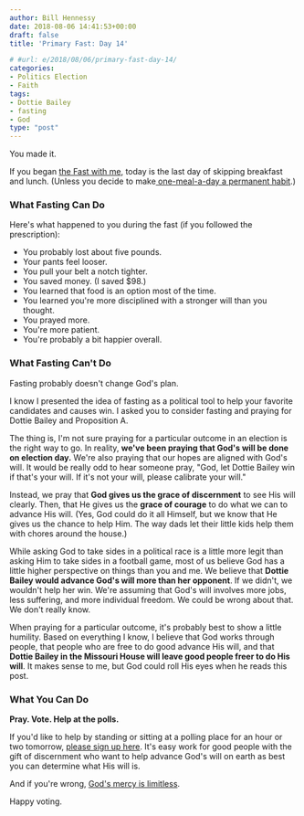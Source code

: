```yaml
---
author: Bill Hennessy
date: 2018-08-06 14:41:53+00:00
draft: false
title: 'Primary Fast: Day 14'

# #url: e/2018/08/06/primary-fast-day-14/
categories:
- Politics Election
- Faith
tags:
- Dottie Bailey
- fasting
- God
type: "post"
---
```





You made it. 







If you began [the Fast with me](https://www.hennessysview.com/2018/07/24/primary-fasting/), today is the last day of skipping breakfast and lunch. (Unless you decide to make[ one-meal-a-day a permanent habit](https://www.wearethemighty.com/articles/gen-stan-mcchrystal-one-meal).)







### What Fasting Can Do







Here's what happened to you during the fast (if you followed the prescription):





* You probably lost about five pounds.  
* Your pants feel looser.  
* You pull your belt a notch tighter.  
* You saved money. (I saved $98.)   
* You learned that food is an option most of the time.  
* You learned you're more disciplined with a stronger will than you thought.  
* You prayed more.  
* You're more patient.  
* You're probably a bit happier overall.





### What Fasting Can't Do







Fasting probably doesn't change God's plan.







I know I presented the idea of fasting as a political tool to help your favorite candidates and causes win. I asked you to consider fasting and praying for Dottie Bailey and Proposition A. 







The thing is, I'm not sure praying for a particular outcome in an election is the right way to go. In reality, **we've been praying that God's will be done on election day.** We're also praying that our hopes are aligned with God's will. It would be really odd to hear someone pray, "God, let Dottie Bailey win if that's your will. If it's not your will, please calibrate your will."







Instead, we pray that **God gives us the grace of discernment** to see His will clearly. Then, that He gives us the **grace of courage** to do what we can to advance His will. (Yes, God could do it all Himself, but we know that He gives us the chance to help Him. The way dads let their little kids help them with chores around the house.)







While asking God to take sides in a political race is a little more legit than asking Him to take sides in a football game, most of us believe God has a little higher perspective on things than you and me. We believe that **Dottie Bailey would advance God's will more than her opponent**. If we didn't, we wouldn't help her win. We're assuming that God's will involves more jobs, less suffering, and more individual freedom. We could be wrong about that. We don't really know.







When praying for a particular outcome, it's probably best to show a little humility. Based on everything I know, I believe that God works through people, that people who are free to do good advance His will, and that **Dottie Bailey in the Missouri House will leave good people freer to do His will**. It makes sense to me, but God could roll His eyes when he reads this post. 







### What You Can Do







**Pray. Vote. Help at the polls.**







If you'd like to help by standing or sitting at a polling place for an hour or two tomorrow, [please sign up here](https://www.hennessysview.com/2018/08/05/urgent-we-need-poll-sitters/). It's easy work for good people with the gift of discernment who want to help advance God's will on earth as best you can determine what His will is. 







And if you're wrong, [God's mercy is limitless](https://www.catholic.com/qa/how-do-we-know-that-gods-mercy-is-infinite-and-unlimited).







Happy voting.



